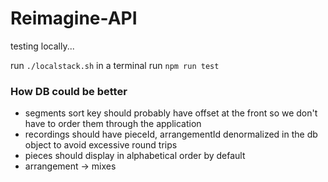 # Reimagine-API

testing locally...

run `./localstack.sh` in a terminal
run `npm run test`

### How DB could be better

- segments sort key should probably have offset at the front so we don't have to order them through the application
- recordings should have pieceId, arrangementId denormalized in the db object to avoid excessive round trips
- pieces should display in alphabetical order by default
- arrangement -> mixes
